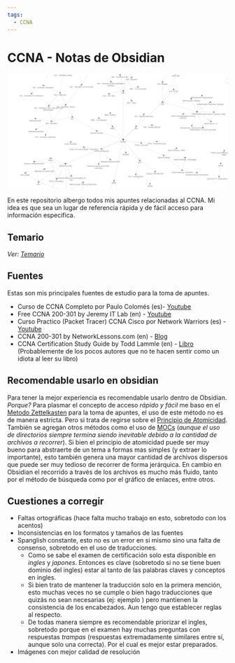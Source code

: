 ```yaml
---
tags:
  - CCNA
---
```

# CCNA - Notas de Obsidian
![](_anexos_/Screenshot%20from%202024-01-06%2004-08-27.png)

En este repositorio albergo todos mis apuntes relacionadas al CCNA. Mi idea es que sea un lugar de referencia rápida y de fácil acceso para información especifica.

## Temario
_Ver: [Temario](Temario.md)_

## Fuentes
Estas son mis principales fuentes de estudio para la toma de apuntes. 
- Curso de CCNA Completo por Paulo Colomés (es)- [Youtube](https://www.youtube.com/playlist?list=PL2A7l6PiV52esSwosIAO86zf0RGe2pjTZ)
- Free CCNA 200-301 by Jeremy IT Lab (en) - [Youtube](https://www.youtube.com/playlist?list=PLxbwE86jKRgMpuZuLBivzlM8s2Dk5lXBQ)
- Curso Practico (Packet Tracer) CCNA Cisco por Network Warriors (es) - [Youtube](https://youtube.com/playlist?list=PLoqM5eIpDpUEhtUNKuOd-sGll7NrvlwD7&si=Xu3I8ZXllMQZXfej)
- CCNA 200-301 by NetworkLessons.com (en) - [Blog](https://networklessons.com/cisco/ccna-200-301)
- CCNA Certification Study Guide by Todd Lammle (en) - [Libro](https://www.gramercybooksbexley.com/book/9781119831778) (Probablemente de los pocos autores que no te hacen sentir como un idiota al leer su libro)


## Recomendable usarlo en obsidian
Para tener la mejor experiencia es recomendable usarlo dentro de Obsidian. _Porque?_ 
Para plasmar el concepto de acceso _rápido y fácil_ me baso en el [Metodo Zettelkasten](https://zettelkasten.de/posts/overview/) para la toma de apuntes, el uso de este método no es de manera estricta. Pero si trata de regirse sobre el [Principio de Atomicidad](https://zettelkasten.de/posts/create-zettel-from-reading-notes/). También se agregan otros métodos como el uso de [MOCs](https://obsidian.rocks/quick-tip-quickly-organize-notes-in-obsidian/) (_aunque el uso de directorios siempre termina siendo inevitable debido a la cantidad de archivos a recorrer_). 
Si bien el principio de atomicidad puede ser muy bueno para abstraerte de un tema a formas mas simples (y extraer lo importante), esto también genera una mayor cantidad de archivos dispersos que puede ser muy tedioso de recorrer de forma jerárquica. En cambio en Obsidian el recorrido a través de los archivos es mucho más fluido, tanto por el método de búsqueda como por el gráfico de enlaces, entre otros.

## Cuestiones a corregir
- Faltas ortográficas (hace falta mucho trabajo en esto, sobretodo con los acentos)
- Inconsistencias en los formatos y tamaños de las fuentes
- Spanglish constante, esto no es un error en si mismo sino una falta de consenso, sobretodo en el uso de traducciones. 
	- Como se sabe el examen de certificación solo esta disponible en _ingles_ y _japones_. Entonces es clave (sobretodo si no se tiene buen dominio del ingles) estar al tanto de las palabras claves y conceptos en ingles. 
	- Si bien trato de mantener la traducción solo en la primera mención, esto muchas veces no se cumple o bien hago traducciones que quizás no sean necesarias (ej: ejemplo ) pero mantienen la consistencia de los encabezados. Aun tengo que establecer reglas al respecto. 
	- De todas manera siempre es recomendable priorizar el ingles, sobretodo porque en el examen hay muchas preguntas con respuestas _trampas_ (respuestas extremadamente similares entre sí, aunque solo una correcta). Por el cual es mejor estar preparados. 
- Imágenes con mejor calidad de resolución